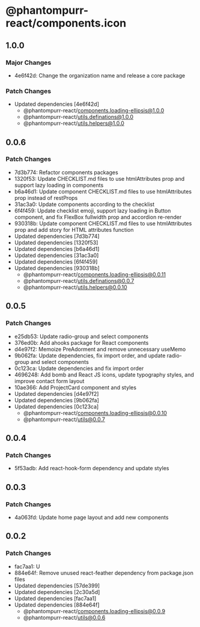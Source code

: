 # @phantompurr-react/components.icon

## 1.0.0

### Major Changes

- 4e6f42d: Change the organization name and release a core package

### Patch Changes

- Updated dependencies [4e6f42d]
  - @phantompurr-react/components.loading-ellipsis@1.0.0
  - @phantompurr-react/utils.definations@1.0.0
  - @phantompurr-react/utils.helpers@1.0.0

## 0.0.6

### Patch Changes

- 7d3b774: Refactor components packages
- 1320f53: Update CHECKLIST.md files to use htmlAttributes prop and support lazy loading in components
- b6a46d1: Update component CHECKLIST.md files to use htmlAttributes prop instead of restProps
- 31ac3a0: Update components according to the checklist
- 6f4f459: Update checklist emoji, support lazy loading in Button component, and fix FlexBox fullwidth prop and accordion re-render
- 930318b: Update component CHECKLIST.md files to use htmlAttributes prop and add story for HTML attributes function
- Updated dependencies [7d3b774]
- Updated dependencies [1320f53]
- Updated dependencies [b6a46d1]
- Updated dependencies [31ac3a0]
- Updated dependencies [6f4f459]
- Updated dependencies [930318b]
  - @phantompurr-react/components.loading-ellipsis@0.0.11
  - @phantompurr-react/utils.definations@0.0.7
  - @phantompurr-react/utils.helpers@0.0.10

## 0.0.5

### Patch Changes

- e25db53: Update radio-group and select components
- 376ed0b: Add ahooks package for React components
- d4e97f2: Memoize PreAdorment and remove unnecessary useMemo
- 9b062fa: Update dependencies, fix import order, and update radio-group and select components
- 0c123ca: Update dependencies and fix import order
- 4696248: Add bomb and React JS icons, update typography styles, and improve contact form layout
- 10ae366: Add ProjectCard component and styles
- Updated dependencies [d4e97f2]
- Updated dependencies [9b062fa]
- Updated dependencies [0c123ca]
  - @phantompurr-react/components.loading-ellipsis@0.0.10
  - @phantompurr-react/utils@0.0.7

## 0.0.4

### Patch Changes

- 5f53adb: Add react-hook-form dependency and update styles

## 0.0.3

### Patch Changes

- 4a063fd: Update home page layout and add new components

## 0.0.2

### Patch Changes

- fac7aa1: U
- 884e64f: Remove unused react-feather dependency from package.json files
- Updated dependencies [57de399]
- Updated dependencies [2c30a5d]
- Updated dependencies [fac7aa1]
- Updated dependencies [884e64f]
  - @phantompurr-react/components.loading-ellipsis@0.0.9
  - @phantompurr-react/utils@0.0.6
